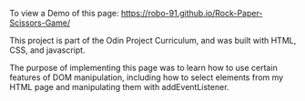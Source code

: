 To view a Demo of this page:
https://robo-91.github.io/Rock-Paper-Scissors-Game/

This project is part of the Odin Project Curriculum, and was built with HTML, CSS, and javascript.

The purpose of implementing this page was to learn how to use certain features of DOM manipulation, including
how to select elements from my HTML page and manipulating them with addEventListener.